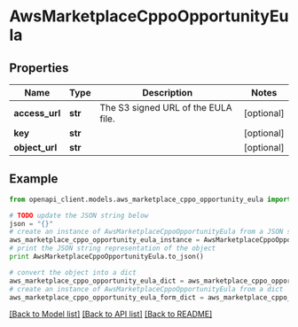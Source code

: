 # AwsMarketplaceCppoOpportunityEula


## Properties
Name | Type | Description | Notes
------------ | ------------- | ------------- | -------------
**access_url** | **str** | The S3 signed URL of the EULA file. | [optional] 
**key** | **str** |  | [optional] 
**object_url** | **str** |  | [optional] 

## Example

```python
from openapi_client.models.aws_marketplace_cppo_opportunity_eula import AwsMarketplaceCppoOpportunityEula

# TODO update the JSON string below
json = "{}"
# create an instance of AwsMarketplaceCppoOpportunityEula from a JSON string
aws_marketplace_cppo_opportunity_eula_instance = AwsMarketplaceCppoOpportunityEula.from_json(json)
# print the JSON string representation of the object
print AwsMarketplaceCppoOpportunityEula.to_json()

# convert the object into a dict
aws_marketplace_cppo_opportunity_eula_dict = aws_marketplace_cppo_opportunity_eula_instance.to_dict()
# create an instance of AwsMarketplaceCppoOpportunityEula from a dict
aws_marketplace_cppo_opportunity_eula_form_dict = aws_marketplace_cppo_opportunity_eula.from_dict(aws_marketplace_cppo_opportunity_eula_dict)
```
[[Back to Model list]](../README.md#documentation-for-models) [[Back to API list]](../README.md#documentation-for-api-endpoints) [[Back to README]](../README.md)


